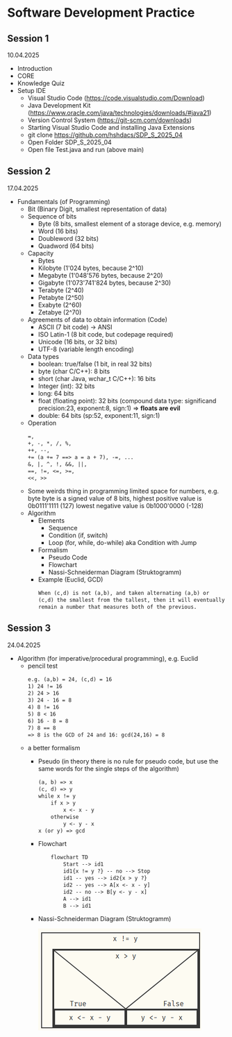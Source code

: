 # Software Development Practice

## Session 1
10.04.2025

- Introduction
- CORE
- Knowledge Quiz
- Setup IDE
    - Visual Studio Code (https://code.visualstudio.com/Download)
    - Java Development Kit (https://www.oracle.com/java/technologies/downloads/#java21)
    - Version Control System (https://git-scm.com/downloads)
    - Starting Visual Studio Code and installing Java Extensions
    - git clone https://github.com/hshdacs/SDP_S_2025_04
    - Open Folder SDP_S_2025_04
    - Open file Test.java and run (above main)

## Session 2
17.04.2025

- Fundamentals (of Programming)
    - Bit (Binary Digit, smallest representation of data)
    - Sequence of bits
        - Byte (8 bits, smallest element of a storage device, e.g. memory)
        - Word (16 bits)
        - Doubleword (32 bits)
        - Quadword (64 bits)
    - Capacity
        - Bytes
        - Kilobyte (1'024 bytes, because 2^10)
        - Megabyte (1'048'576 bytes, because 2^20)
        - Gigabyte (1'073'741'824 bytes, because 2^30)
        - Terabyte (2^40)
        - Petabyte (2^50)
        - Exabyte (2^60)
        - Zetabye (2^70)
    - Agreements of data to obtain information (Code)
        - ASCII (7 bit code) -> ANSI
        - ISO Latin-1 (8 bit code, but codepage required)
        - Unicode (16 bits, or 32 bits)
        - UTF-8 (variable length encoding)
    - Data types
        - boolean: true/false (1 bit, in real 32 bits)
        - byte (char C/C++): 8 bits
        - short (char Java, wchar_t C/C++): 16 bits
        - Integer (int): 32 bits
        - long: 64 bits
        - float (floating point): 32 bits
            (compound data type: significand precision:23, exponent:8, sign:1)
            => **floats are evil**
        - double: 64 bits (sp:52, exponent:11, sign:1)
    - Operation
        ```
        =,
        +, -, *, /, %,
        ++, --,
        += (a += 7 ==> a = a + 7), -=, ...
        &, |, ^, !, &&, ||,
        ==, !=, <=, >=,
        <<, >>
        ```
    - Some weirds thing in programming
        limited space for numbers, e.g. byte
        byte is a signed value of 8 bits,
        highest positive value is 0b0111'1111 (127)
        lowest negative value is  0b1000'0000 (-128)
    - Algorithm
        - Elements
            - Sequence
            - Condition (if, switch)
            - Loop (for, while, do-while) aka Condition with Jump
        - Formalism
            - Pseudo Code
            - Flowchart
            - Nassi-Schneiderman Diagram (Struktogramm)
        - Example (Euclid, GCD)
            ```
            When (c,d) is not (a,b), and taken alternating (a,b) or (c,d) the smallest from the tallest, then it will eventually remain a number that measures both of the previous.
            ```

## Session 3
24.04.2025

- Algorithm (for imperative/procedural programming), e.g. Euclid
    - pencil test
        ```
        e.g. (a,b) = 24, (c,d) = 16
        1) 24 != 16
        2) 24 > 16
        3) 24 - 16 = 8
        4) 8 != 16
        5) 8 < 16
        6) 16 - 8 = 8
        7) 8 == 8
        => 8 is the GCD of 24 and 16: gcd(24,16) = 8
        ```
    - a better formalism
        - Pseudo (in theory there is no rule for pseudo code, but
            use the same words for the single steps of the algorithm)
            ```
            (a, b) => x
            (c, d) => y
            while x != y
                if x > y
                    x <- x - y
                otherwise
                    y <- y - x
            x (or y) => gcd
            ```
        - Flowchart
            ``` mermaid
                flowchart TD
                    Start --> id1
                    id1{x != y ?} -- no --> Stop
                    id1 -- yes --> id2{x > y ?}
                    id2 -- yes --> A[x <- x - y]
                    id2 -- no --> B[y <- y - x]
                    A --> id1
                    B --> id1
            ```
        - Nassi-Schneiderman Diagram (Struktogramm)

            ![Euclidian Algorithm](euclid.png)
